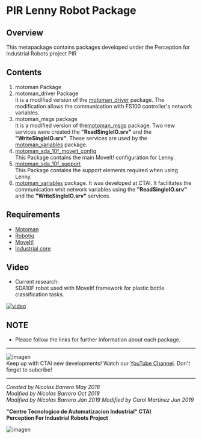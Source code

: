 # PIR Lenny Robot Package
## Overview
This metapackage contains packages developed under the Perception for Industrial Robots project PIR 

## Contents

1. motoman Package 
2. motoman_driver Package  
It is a modified version of the [motoman\_driver](https://github.com/ros-industrial/motoman) package. The modification allows the communication with FS100 controller's network variables. 
3. motoman_msgs package  
It is a modified version of the[motoman\_msgs](https://github.com/ros-industrial/motoman) package. Two new services were created the **"ReadSingleIO.srv"** and the **"WriteSingleIO.srv"**. These services are used by the [motoman\_variables](https://github.com/ctaipuj/lenny_motoman/tree/master/motoman_variables) package.
4. [motoman\_sda\_10f\_moveit\_config](https://github.com/ctaipuj/lenny_motoman/tree/master/motoman_sda10f_moveit_config)  
This Package contains the main MoveIt! configuration for Lenny.
5. [motoman\_sda\_10f\_support](https://github.com/ctaipuj/lenny_motoman/tree/master/motoman_sda10f_support)  
This Package contains the support elements required when using Lenny.
6. [motoman_variables]() package. It was developed at CTAI. It facilitates the communication whit network variables using the **"ReadSingleIO.srv"** and the **"WriteSingleIO.srv"** services.

## Requirements
* [Motoman](http://wiki.ros.org/motoman)
* [Robotiq](http://wiki.ros.org/robotiq)
* [MoveIt!](https://moveit.ros.org)
* [Industrial core](http://wiki.ros.org/industrial_core)

## Video

* Current research:  
SDA10F robot used with MoveIt! framework for plastic bottle classification tasks. 

[![video](https://img.youtube.com/vi/F76Pe-WkP3g/0.jpg)](https://youtu.be/F76Pe-WkP3g)

## NOTE

* Please follow the links for further information about each package.

***
![imagen](https://bit.ly/2QOK5D6)  
Keep up with CTAI new developments! Watch our [YouTube Channel](https://www.youtube.com/channel/UC06RetpipAkfxl98UfEc21w). 
Don't forget to subcribe!
***
*Created by Nicolas Barrero May 2018*  
*Modified by Nicolas Barrero Oct 2018*  
*Modified by Nicolas Barrero Jan 2019*
*Modified by Carol Martinez Jun 2019*
 
**"Centro Tecnologico de Automatizacion Industrial" CTAI  
Perception For Industrial Robots Project**

![imagen](https://bit.ly/2qVzHyL)
